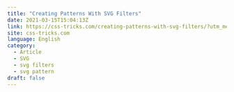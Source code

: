 ```yaml
---
title: "Creating Patterns With SVG Filters"
date: 2021-03-15T15:04:13Z
link: https://css-tricks.com/creating-patterns-with-svg-filters/?utm_medium=RSS&utm_source=news.12bit.vn
site: css-tricks.com
language: English
category:
  - Article
  - SVG
  - svg filters
  - svg pattern
draft: false
---
```

